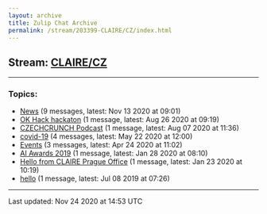 ```yaml
---
layout: archive
title: Zulip Chat Archive
permalink: /stream/203399-CLAIRE/CZ/index.html
---
```


## Stream: [CLAIRE/CZ](https://claire4ai.github.io/archive/stream/203399-CLAIRE/CZ/index.html)
---

### Topics:

* [News](topic/News.html) (9 messages, latest: Nov 13 2020 at 09:01)
* [OK Hack hackaton](topic/OK.20Hack.20hackaton.html) (1 message, latest: Aug 26 2020 at 09:19)
* [CZECHCRUNCH Podcast](topic/CZECHCRUNCH.20Podcast.html) (1 message, latest: Aug 07 2020 at 11:36)
* [covid-19](topic/covid-19.html) (4 messages, latest: May 22 2020 at 12:00)
* [Events](topic/Events.html) (3 messages, latest: Apr 24 2020 at 11:02)
* [AI Awards 2019](topic/AI.20Awards.202019.html) (1 message, latest: Jan 28 2020 at 08:10)
* [Hello from CLAIRE Prague Office](topic/Hello.20from.20CLAIRE.20Prague.20Office.html) (1 message, latest: Jan 23 2020 at 10:19)
* [hello](topic/hello.html) (1 message, latest: Jul 08 2019 at 07:26)

<hr><p>Last updated: Nov 24 2020 at 14:53 UTC</p>